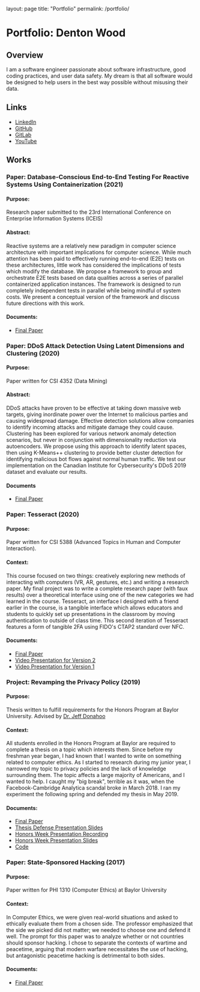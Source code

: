 layout: page
title: "Portfolio"
permalink: /portfolio/

# Portfolio: Denton Wood

## Overview
I am a software engineer passionate about software infrastructure, good coding practices, and user data safety. My dream is that all software would be designed to help users in the best way possible without misusing their data.

## Links
- [LinkedIn](https://www.linkedin.com/in/dentonmwood)
- [GitHub](https://www.github.com/dentonmwood)
- [GitLab](https://www.gitlab.com/dentonmwood)
- [YouTube](https://www.youtube.com/channel/UClvvLJA0ycbRgPGng-YIZtw)

## Works

### Paper: Database-Conscious End-to-End Testing For Reactive Systems Using Containerization (2021)

#### Purpose:

Research paper submitted to the 23rd International Conference on Enterprise Information Systems (ICEIS)

#### Abstract:

Reactive systems are a relatively new paradigm in computer science architecture with important implications for computer science. While much attention has been paid to effectively running end-to-end (E2E) tests on these architectures, little work has considered the implications of tests which modify the database. We propose a framework to group and orchestrate E2E tests based on data qualities across a series of parallel containerized application instances. The framework is designed to run completely independent tests in parallel while being mindful of system costs. We present a conceptual version of the framework and discuss future directions with this work.

#### Documents:

- [Final Paper](https://www.scitepress.org/PublicationsDetail.aspx?ID=2jztgE7XIUg=&t=1)

### Paper: DDoS Attack Detection Using Latent Dimensions and Clustering (2020)

#### Purpose:

Paper written for CSI 4352 (Data Mining)

#### Abstract:

DDoS attacks have proven to be effective at taking down
massive web targets, giving inordinate power over the
Internet to malicious parties and causing widespread damage.
Effective detection solutions allow companies to identify
incoming attacks and mitigate damage they could cause.
Clustering has been explored for various network anomaly
detection scenarios, but never in conjunction with
dimensionality reduction via autoencoders. We propose using
this approach to identify latent spaces, then using
K-Means++ clustering to provide better cluster detection for
identifying malicious bot flows against normal human
traffic. We test our implementation on the Canadian
Institute for Cybersecurity's DDoS 2019 dataset and evaluate
our results.

#### Documents

- [Final Paper](https://drive.google.com/file/d/1eYSosIpoobiUvMtNDPmprJRSwOTB3Q_r/view?usp=sharing)

### Paper: Tesseract (2020)

#### Purpose:

Paper written for CSI 5388 (Advanced Topics in Human and Computer Interaction).</p>

#### Context:

This course focused on two things: creatively exploring new methods of interacting with computers (VR, AR, gestures, etc.)
and writing a research paper. My final project was to write a complete research paper (with faux results) over a theoretical
interface using one of the new categories we had learned in the course. Tesseract, an interface I designed 
with a friend earlier in the course, is a tangible interface which allows educators and students to quickly set up presentations 
in the classroom by moving authentication to outside of class time. This second iteration of Tesseract features 
a form of tangible 2FA using FIDO's CTAP2 standard over NFC.

#### Documents:

- [Final Paper](https://drive.google.com/open?id=1fFgIUIpydjW5V5wIJsKcPli7C8jHYjOb)
- [Video Presentation for Version 2](https://youtu.be/EOi78zqXQr4)
- [Video Presentation for Version 1](https://youtu.be/U9erINq5WH0)

### Project: Revamping the Privacy Policy (2019)

#### Purpose:

Thesis written to fulfill requirements for the Honors Program at Baylor University. Advised by [Dr. Jeff Donahoo](http://cs.baylor.edu/~donahoo/)

#### Context:

All students enrolled in the Honors Program at Baylor are required to complete a thesis on a topic which interests them. 
Since before my freshman year began, I had known that I wanted to write on something related to computer ethics. As I started to research during
my junior year, I narrowed my topic to privacy policies and the lack of knowledge surrounding them. The topic affects a large
majority of Americans, and I wanted to help. I caught my "big break", terrible as it was, when the Facebook-Cambridge 
Analytica scandal broke in March 2018. I ran my experiment the following spring and defended my thesis in May 2019.

#### Documents:

- [Final Paper](https://baylor-ir.tdl.org/handle/2104/10571)
- [Thesis Defense Presentation Slides](https://drive.google.com/open?id=1XCCfdB9DmphILH6i-FrSgcx7y7eYCBZV)
- [Honors Week Presentation Recording](https://www.facebook.com/dentonmwood/videos/2338689503017490/)
- [Honors Week Presentation Slides](https://drive.google.com/file/d/1DJUhg5TxiJG9iuHZWU5rcSVKVyKo6xTe)
- [Code](https://gitlab.com/dentonmwood/privacy-thesis)

### Paper: State-Sponsored Hacking (2017)

#### Purpose:

Paper written for PHI 1310 (Computer Ethics) at Baylor University

#### Context:

In Computer Ethics, we were given real-world situations and asked to ethically evaluate them from a chosen side.
The professor emphasized that the side we picked did not matter; we needed to choose one and defend it well.
The prompt for this paper was to analyze whether or not countries should sponsor hacking. I chose to separate the
contexts of wartime and peacetime, arguing that modern warfare necessitates the use of hacking, but antagonistic
peacetime hacking is detrimental to both sides.

#### Documents:

- [Final Paper](https://drive.google.com/open?id=1CjLFJtZ8DEgJcV0XY7g_7kZ48-ARsIJb)
